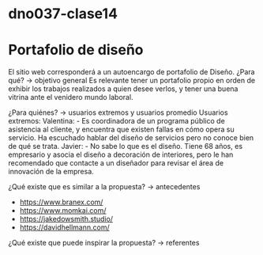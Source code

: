 # dno037-clase14
# Portafolio de diseño 
El sitio web corresponderá a un autoencargo de portafolio de Diseño. 
¿Para qué? → objetivo general
  Es relevante tener un portafolio propio en orden de exhibir los trabajos realizados a quien desee verlos, y tener una buena vitrina ante el venidero mundo laboral.

¿Para quiénes? → usuarios extremos y usuarios promedio
  Usuarios extremos: 
    Valentina:
    - Es coordinadora de un programa público de asistencia al cliente, y encuentra que existen fallas en cómo opera su servicio. Ha escuchado hablar del diseño de servicios pero         no conoce bien de qué se trata. 
    Javier: 
    - No sabe lo que es el diseño. Tiene 68 años, es empresario y asocia el diseño a decoración de interiores, pero le han recomendado que contacte a un diseñador para                   revisar el área de innovación de la empresa.

¿Qué existe que es similar a la propuesta? → antecedentes

- https://www.branex.com/
- https://www.momkai.com/
- https://jakedowsmith.studio/
- https://davidhellmann.com/

¿Qué existe que puede inspirar la propuesta? → referentes
